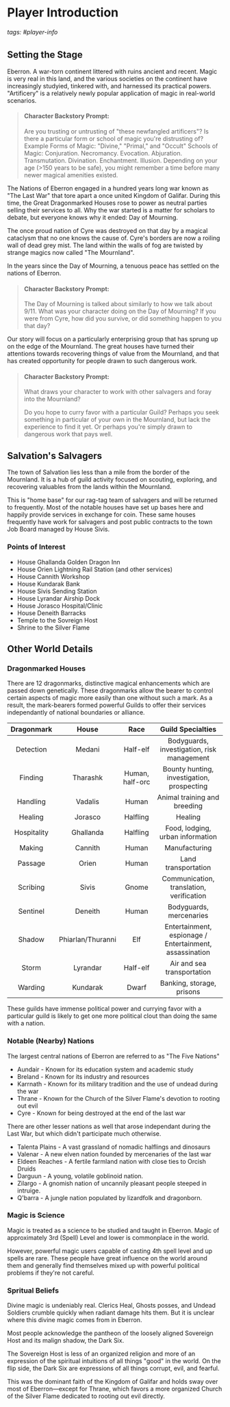 # Player Introduction
###### tags: #player-info

## Setting the Stage

Eberron. A war-torn continent littered with ruins ancient and recent. Magic is very real in this land, and the various societies on the continent have increasingly studyied, tinkered with, and harnessed its practical powers. "Artificery" is a relatively newly popular application of magic in real-world scenarios.

> #### Character Backstory Prompt:
> Are you trusting or untrusting of "these newfangled artificers"? Is there a particular form or school of magic you're distrusting of?
> Example Forms of Magic: "Divine," "Primal," and "Occult"
> Schools of Magic: Conjuration. Necromancy. Evocation. Abjuration. Transmutation. Divination. Enchantment. Illusion.
> Depending on your age (>150 years to be safe), you might remember a time before many newer magical amenities existed.

The Nations of Eberron engaged in a hundred years long war known as "The Last War" that tore apart a once united Kingdom of Galifar. During this time, the Great Dragonmarked Houses rose to power as neutral parties selling their services to all. Why the war started is a matter for scholars to debate, but everyone knows why it ended: Day of Mourning.

The once proud nation of Cyre was destroyed on that day by a magical cataclysm that no one knows the cause of. Cyre's borders are now a roiling wall of dead grey mist. The land within the walls of fog are twisted by strange magics now called "The Mournland".

In the years since the Day of Mourning, a tenuous peace has settled on the nations of Eberron.

> #### Character Backstory Prompt:
> The Day of Mourning is talked about similarly to how we talk about 9/11.
> What was your character doing on the Day of Mourning?
> If you were from Cyre, how did you survive, or did something happen to you that day?

Our story will focus on a particularly enterprising group that has sprung up on the edge of the Mournland. The great houses have turned their attentions towards recovering things of value from the Mournland, and that has created opportunity for people drawn to such dangerous work.

> #### Character Backstory Prompt:
> What draws your character to work with other salvagers and foray into the Mournland?
> 
> Do you hope to curry favor with a particular Guild?
> Perhaps you seek something in particular of your own in the Mournland, but lack the experience to find it yet.
> Or perhaps you're simply drawn to dangerous work that pays well.


## Salvation's Salvagers

The town of Salvation lies less than a mile from the border of the Mournland. It is a hub of guild activity focused on scouting, exploring, and recovering valuables from the lands within the Mournland.

This is "home base" for our rag-tag team of salvagers and will be returned to frequently. Most of the notable houses have set up bases here and happily provide services in exchange for coin. These same houses frequently have work for salvagers and post public contracts to the town Job Board managed by House Sivis.

### Points of Interest
- House Ghallanda Golden Dragon Inn
- House Orien Lightning Rail Station (and other services)
- House Cannith Workshop
- House Kundarak Bank
- House Sivis Sending Station
- House Lyrandar Airship Dock
- House Jorasco Hospital/Clinic
- House Deneith Barracks
- Temple to the Sovreign Host
- Shrine to the Silver Flame


## Other World Details

### Dragonmarked Houses

There are 12 dragonmarks, distinctive magical enhancements which are passed down genetically. These dragonmarks allow the bearer to control certain aspects of magic more easily than one without such a mark. As a result, the mark-bearers formed powerful Guilds to offer their services independantly of national boundaries or alliance.

|  Dragonmark |       House       |       Race      |                   Guild Specialties                   |
|:-----------:|:-----------------:|:---------------:|:-----------------------------------------------------:|
|  Detection  |       Medani      |     Half-elf    |       Bodyguards, investigation, risk management      |
|   Finding   |      Tharashk     | Human, half-orc |       Bounty hunting, investigation, prospecting      |
|   Handling  |      Vadalis      |      Human      |              Animal training and breeding             |
|   Healing   |      Jorasco      |     Halfling    |                        Healing                        |
| Hospitality |     Ghallanda     |     Halfling    |            Food, lodging, urban information           |
|    Making   |      Cannith      |      Human      |                     Manufacturing                     |
|   Passage   |       Orien       |      Human      |                  Land transportation                  |
|   Scribing  |       Sivis       |      Gnome      |        Communication, translation, verification       |
|   Sentinel  |      Deneith      |      Human      |                Bodyguards, mercenaries                |
|    Shadow   | Phiarlan/Thuranni |       Elf       | Entertainment, espionage / Entertainment, assassination |
|    Storm    |      Lyrandar     |     Half-elf    |               Air and sea transportation              |
|   Warding   |      Kundarak     |      Dwarf      |               Banking, storage, prisons               |

These guilds have immense political power and currying favor with a particular guild is likely to get one more political clout than doing the same with a nation.


### Notable (Nearby) Nations

The largest central nations of Eberron are referred to as "The Five Nations"

- Aundair - Known for its education system and academic study
- Breland - Known for its industry and resources
- Karrnath - Known for its military tradition and the use of undead during the war
- Thrane - Known for the Church of the Silver Flame's devotion to rooting out evil
- Cyre - Known for being destroyed at the end of the last war

There are other lesser nations as well that arose independant during the Last War, but which didn't participate much otherwise.

- Talenta Plains - A vast grassland of nomadic halflings and dinosaurs
- Valenar - A new elven nation founded by mercenaries of the last war
- Eldeen Reaches - A fertile farmland nation with close ties to Orcish Druids
- Darguun - A young, volatile goblinoid nation.
- Zilargo - A gnomish nation of uncannily pleasant people steeped in intruige.
- Q'barra - A jungle nation populated by lizardfolk and dragonborn.


### Magic is Science

Magic is treated as a science to be studied and taught in Eberron. Magic of approximately 3rd (Spell) Level and lower is commonplace in the world.

However, powerful magic users capable of casting 4th spell level and up spells are rare. These people have great influence on the world around them and generally find themselves mixed up with powerful political problems if they're not careful.

### Spritual Beliefs

Divine magic is undeniably real. Clerics Heal, Ghosts posses, and Undead Soldiers crumble quickly when radiant damage hits them. But it is unclear where this divine magic comes from in Eberron.

Most people acknowledge the pantheon of the loosely aligned Sovereign Host and its malign shadow, the Dark Six.

The Sovereign Host is less of an organized religion and more of an expression of the spiritual intuitions of all things "good" in the world. On the flip side, the Dark Six are expressions of all things corrupt, evil, and fearful.

This was the dominant faith of the Kingdom of Galifar and holds sway over most of Eberron—except for Thrane, which favors a more organized Church of the Silver Flame dedicated to rooting out evil directly.

